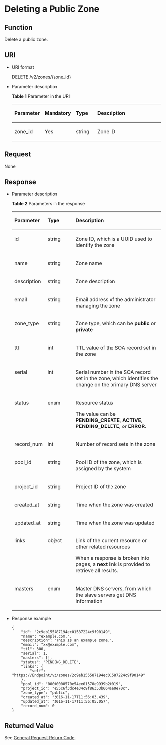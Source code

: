# Deleting a Public Zone<a name="EN-US_TOPIC_0037134403"></a>

## Function<a name="section2763065016101"></a>

Delete a public zone.

## URI<a name="section53701671161015"></a>

-   URI format

    DELETE /v2/zones/\{zone\_id\}

-   Parameter description

    **Table  1**  Parameter in the URI

    <a name="table56746773172616"></a><table><thead align="left"><tr id="row12848229172616"><th class="cellrowborder" valign="top" width="15.459999999999999%" id="mcps1.2.5.1.1"><p id="p44975878172616"><a name="p44975878172616"></a><a name="p44975878172616"></a><strong id="b162774213314533"><a name="b162774213314533"></a><a name="b162774213314533"></a>Parameter</strong></p>
    </th>
    <th class="cellrowborder" valign="top" width="18.09%" id="mcps1.2.5.1.2"><p id="p46443918172616"><a name="p46443918172616"></a><a name="p46443918172616"></a><strong id="b593421527191713"><a name="b593421527191713"></a><a name="b593421527191713"></a>Mandatory</strong></p>
    </th>
    <th class="cellrowborder" valign="top" width="14.899999999999999%" id="mcps1.2.5.1.3"><p id="p1368350172616"><a name="p1368350172616"></a><a name="p1368350172616"></a><strong id="b84235270619112"><a name="b84235270619112"></a><a name="b84235270619112"></a>Type</strong></p>
    </th>
    <th class="cellrowborder" valign="top" width="51.55%" id="mcps1.2.5.1.4"><p id="p24157908172616"><a name="p24157908172616"></a><a name="p24157908172616"></a><strong id="b842352706112423"><a name="b842352706112423"></a><a name="b842352706112423"></a>Description</strong></p>
    </th>
    </tr>
    </thead>
    <tbody><tr id="row39993297172616"><td class="cellrowborder" valign="top" width="15.459999999999999%" headers="mcps1.2.5.1.1 "><p id="p43071797172616"><a name="p43071797172616"></a><a name="p43071797172616"></a>zone_id</p>
    </td>
    <td class="cellrowborder" valign="top" width="18.09%" headers="mcps1.2.5.1.2 "><p id="p26647585172616"><a name="p26647585172616"></a><a name="p26647585172616"></a>Yes</p>
    </td>
    <td class="cellrowborder" valign="top" width="14.899999999999999%" headers="mcps1.2.5.1.3 "><p id="p21075379172616"><a name="p21075379172616"></a><a name="p21075379172616"></a>string</p>
    </td>
    <td class="cellrowborder" valign="top" width="51.55%" headers="mcps1.2.5.1.4 "><p id="p4976396172616"><a name="p4976396172616"></a><a name="p4976396172616"></a>Zone ID</p>
    </td>
    </tr>
    </tbody>
    </table>


## Request<a name="section44958995161021"></a>

None

## Response<a name="section40090803161031"></a>

-   Parameter description

    **Table  2**  Parameters in the response

    <a name="table3873760215524"></a><table><thead align="left"><tr id="en-us_topic_0057310891_row54125868171039"><th class="cellrowborder" valign="top" width="17.990000000000002%" id="mcps1.2.4.1.1"><p id="en-us_topic_0057310891_p46128019171039"><a name="en-us_topic_0057310891_p46128019171039"></a><a name="en-us_topic_0057310891_p46128019171039"></a><strong id="en-us_topic_0057310891_b162774213314533"><a name="en-us_topic_0057310891_b162774213314533"></a><a name="en-us_topic_0057310891_b162774213314533"></a>Parameter</strong></p>
    </th>
    <th class="cellrowborder" valign="top" width="19.77%" id="mcps1.2.4.1.2"><p id="en-us_topic_0057310891_p61288737171039"><a name="en-us_topic_0057310891_p61288737171039"></a><a name="en-us_topic_0057310891_p61288737171039"></a><strong id="en-us_topic_0057310891_b84235270619112"><a name="en-us_topic_0057310891_b84235270619112"></a><a name="en-us_topic_0057310891_b84235270619112"></a>Type</strong></p>
    </th>
    <th class="cellrowborder" valign="top" width="62.239999999999995%" id="mcps1.2.4.1.3"><p id="en-us_topic_0057310891_p39427830171039"><a name="en-us_topic_0057310891_p39427830171039"></a><a name="en-us_topic_0057310891_p39427830171039"></a><strong id="en-us_topic_0057310891_b842352706112423"><a name="en-us_topic_0057310891_b842352706112423"></a><a name="en-us_topic_0057310891_b842352706112423"></a>Description</strong></p>
    </th>
    </tr>
    </thead>
    <tbody><tr id="en-us_topic_0057310891_row3275315171039"><td class="cellrowborder" valign="top" width="17.990000000000002%" headers="mcps1.2.4.1.1 "><p id="en-us_topic_0057310891_p13677558171039"><a name="en-us_topic_0057310891_p13677558171039"></a><a name="en-us_topic_0057310891_p13677558171039"></a>id</p>
    </td>
    <td class="cellrowborder" valign="top" width="19.77%" headers="mcps1.2.4.1.2 "><p id="en-us_topic_0057310891_p31480160171039"><a name="en-us_topic_0057310891_p31480160171039"></a><a name="en-us_topic_0057310891_p31480160171039"></a>string</p>
    </td>
    <td class="cellrowborder" valign="top" width="62.239999999999995%" headers="mcps1.2.4.1.3 "><p id="en-us_topic_0057310891_p55186322171039"><a name="en-us_topic_0057310891_p55186322171039"></a><a name="en-us_topic_0057310891_p55186322171039"></a>Zone ID, which is a UUID used to identify the zone</p>
    </td>
    </tr>
    <tr id="en-us_topic_0057310891_row62038903171039"><td class="cellrowborder" valign="top" width="17.990000000000002%" headers="mcps1.2.4.1.1 "><p id="en-us_topic_0057310891_p21725743171039"><a name="en-us_topic_0057310891_p21725743171039"></a><a name="en-us_topic_0057310891_p21725743171039"></a>name</p>
    </td>
    <td class="cellrowborder" valign="top" width="19.77%" headers="mcps1.2.4.1.2 "><p id="en-us_topic_0057310891_p55078653171039"><a name="en-us_topic_0057310891_p55078653171039"></a><a name="en-us_topic_0057310891_p55078653171039"></a>string</p>
    </td>
    <td class="cellrowborder" valign="top" width="62.239999999999995%" headers="mcps1.2.4.1.3 "><p id="en-us_topic_0057310891_p65545475171039"><a name="en-us_topic_0057310891_p65545475171039"></a><a name="en-us_topic_0057310891_p65545475171039"></a>Zone name</p>
    </td>
    </tr>
    <tr id="en-us_topic_0057310891_row24663709171039"><td class="cellrowborder" valign="top" width="17.990000000000002%" headers="mcps1.2.4.1.1 "><p id="en-us_topic_0057310891_p56112529171039"><a name="en-us_topic_0057310891_p56112529171039"></a><a name="en-us_topic_0057310891_p56112529171039"></a>description</p>
    </td>
    <td class="cellrowborder" valign="top" width="19.77%" headers="mcps1.2.4.1.2 "><p id="en-us_topic_0057310891_p46656524171039"><a name="en-us_topic_0057310891_p46656524171039"></a><a name="en-us_topic_0057310891_p46656524171039"></a>string</p>
    </td>
    <td class="cellrowborder" valign="top" width="62.239999999999995%" headers="mcps1.2.4.1.3 "><p id="en-us_topic_0057310891_p31778607171039"><a name="en-us_topic_0057310891_p31778607171039"></a><a name="en-us_topic_0057310891_p31778607171039"></a>Zone description</p>
    </td>
    </tr>
    <tr id="en-us_topic_0057310891_row34212800171039"><td class="cellrowborder" valign="top" width="17.990000000000002%" headers="mcps1.2.4.1.1 "><p id="en-us_topic_0057310891_p51657401171039"><a name="en-us_topic_0057310891_p51657401171039"></a><a name="en-us_topic_0057310891_p51657401171039"></a>email</p>
    </td>
    <td class="cellrowborder" valign="top" width="19.77%" headers="mcps1.2.4.1.2 "><p id="en-us_topic_0057310891_p336297171039"><a name="en-us_topic_0057310891_p336297171039"></a><a name="en-us_topic_0057310891_p336297171039"></a>string</p>
    </td>
    <td class="cellrowborder" valign="top" width="62.239999999999995%" headers="mcps1.2.4.1.3 "><p id="en-us_topic_0057310891_p66322352171039"><a name="en-us_topic_0057310891_p66322352171039"></a><a name="en-us_topic_0057310891_p66322352171039"></a>Email address of the administrator managing the zone</p>
    </td>
    </tr>
    <tr id="en-us_topic_0057310891_row45341886171039"><td class="cellrowborder" valign="top" width="17.990000000000002%" headers="mcps1.2.4.1.1 "><p id="en-us_topic_0057310891_p22374403171039"><a name="en-us_topic_0057310891_p22374403171039"></a><a name="en-us_topic_0057310891_p22374403171039"></a>zone_type</p>
    </td>
    <td class="cellrowborder" valign="top" width="19.77%" headers="mcps1.2.4.1.2 "><p id="en-us_topic_0057310891_p16323247171039"><a name="en-us_topic_0057310891_p16323247171039"></a><a name="en-us_topic_0057310891_p16323247171039"></a>string</p>
    </td>
    <td class="cellrowborder" valign="top" width="62.239999999999995%" headers="mcps1.2.4.1.3 "><p id="en-us_topic_0057310891_p58527202171039"><a name="en-us_topic_0057310891_p58527202171039"></a><a name="en-us_topic_0057310891_p58527202171039"></a>Zone type, which can be <strong id="en-us_topic_0057310891_b842352706115152"><a name="en-us_topic_0057310891_b842352706115152"></a><a name="en-us_topic_0057310891_b842352706115152"></a>public</strong> or <strong id="en-us_topic_0057310891_b842352706115156"><a name="en-us_topic_0057310891_b842352706115156"></a><a name="en-us_topic_0057310891_b842352706115156"></a>private</strong></p>
    </td>
    </tr>
    <tr id="en-us_topic_0057310891_row36905265171039"><td class="cellrowborder" valign="top" width="17.990000000000002%" headers="mcps1.2.4.1.1 "><p id="en-us_topic_0057310891_p4888971171039"><a name="en-us_topic_0057310891_p4888971171039"></a><a name="en-us_topic_0057310891_p4888971171039"></a>ttl</p>
    </td>
    <td class="cellrowborder" valign="top" width="19.77%" headers="mcps1.2.4.1.2 "><p id="en-us_topic_0057310891_p16027579171039"><a name="en-us_topic_0057310891_p16027579171039"></a><a name="en-us_topic_0057310891_p16027579171039"></a>int</p>
    </td>
    <td class="cellrowborder" valign="top" width="62.239999999999995%" headers="mcps1.2.4.1.3 "><p id="en-us_topic_0057310891_p41240291171039"><a name="en-us_topic_0057310891_p41240291171039"></a><a name="en-us_topic_0057310891_p41240291171039"></a>TTL value of the SOA record set in the zone</p>
    </td>
    </tr>
    <tr id="en-us_topic_0057310891_row29641334171039"><td class="cellrowborder" valign="top" width="17.990000000000002%" headers="mcps1.2.4.1.1 "><p id="en-us_topic_0057310891_p63311148171039"><a name="en-us_topic_0057310891_p63311148171039"></a><a name="en-us_topic_0057310891_p63311148171039"></a>serial</p>
    </td>
    <td class="cellrowborder" valign="top" width="19.77%" headers="mcps1.2.4.1.2 "><p id="en-us_topic_0057310891_p26678057171039"><a name="en-us_topic_0057310891_p26678057171039"></a><a name="en-us_topic_0057310891_p26678057171039"></a>int</p>
    </td>
    <td class="cellrowborder" valign="top" width="62.239999999999995%" headers="mcps1.2.4.1.3 "><p id="en-us_topic_0057310891_p7524749171039"><a name="en-us_topic_0057310891_p7524749171039"></a><a name="en-us_topic_0057310891_p7524749171039"></a>Serial number in the SOA record set in the zone, which identifies the change on the primary DNS server</p>
    </td>
    </tr>
    <tr id="en-us_topic_0057310891_row44990376171039"><td class="cellrowborder" valign="top" width="17.990000000000002%" headers="mcps1.2.4.1.1 "><p id="en-us_topic_0057310891_p30244483171039"><a name="en-us_topic_0057310891_p30244483171039"></a><a name="en-us_topic_0057310891_p30244483171039"></a>status</p>
    </td>
    <td class="cellrowborder" valign="top" width="19.77%" headers="mcps1.2.4.1.2 "><p id="en-us_topic_0057310891_p47406357171039"><a name="en-us_topic_0057310891_p47406357171039"></a><a name="en-us_topic_0057310891_p47406357171039"></a>enum</p>
    </td>
    <td class="cellrowborder" valign="top" width="62.239999999999995%" headers="mcps1.2.4.1.3 "><p id="en-us_topic_0057310891_p9822846171039"><a name="en-us_topic_0057310891_p9822846171039"></a><a name="en-us_topic_0057310891_p9822846171039"></a>Resource status</p>
    <p id="en-us_topic_0057310891_p36239781171039"><a name="en-us_topic_0057310891_p36239781171039"></a><a name="en-us_topic_0057310891_p36239781171039"></a>The value can be <strong id="en-us_topic_0057310891_b84235270695628"><a name="en-us_topic_0057310891_b84235270695628"></a><a name="en-us_topic_0057310891_b84235270695628"></a>PENDING_CREATE</strong>, <strong id="en-us_topic_0057310891_b84235270695635"><a name="en-us_topic_0057310891_b84235270695635"></a><a name="en-us_topic_0057310891_b84235270695635"></a>ACTIVE</strong>, <strong id="en-us_topic_0057310891_b84235270695643"><a name="en-us_topic_0057310891_b84235270695643"></a><a name="en-us_topic_0057310891_b84235270695643"></a>PENDING_DELETE</strong>, or <strong id="en-us_topic_0057310891_b84235270695650"><a name="en-us_topic_0057310891_b84235270695650"></a><a name="en-us_topic_0057310891_b84235270695650"></a>ERROR</strong>.</p>
    </td>
    </tr>
    <tr id="en-us_topic_0057310891_row1454557171039"><td class="cellrowborder" valign="top" width="17.990000000000002%" headers="mcps1.2.4.1.1 "><p id="en-us_topic_0057310891_p51202644171039"><a name="en-us_topic_0057310891_p51202644171039"></a><a name="en-us_topic_0057310891_p51202644171039"></a>record_num</p>
    </td>
    <td class="cellrowborder" valign="top" width="19.77%" headers="mcps1.2.4.1.2 "><p id="en-us_topic_0057310891_p32016130171039"><a name="en-us_topic_0057310891_p32016130171039"></a><a name="en-us_topic_0057310891_p32016130171039"></a>int</p>
    </td>
    <td class="cellrowborder" valign="top" width="62.239999999999995%" headers="mcps1.2.4.1.3 "><p id="en-us_topic_0057310891_p53878535171039"><a name="en-us_topic_0057310891_p53878535171039"></a><a name="en-us_topic_0057310891_p53878535171039"></a>Number of record sets in the zone</p>
    </td>
    </tr>
    <tr id="en-us_topic_0057310891_row48476716171039"><td class="cellrowborder" valign="top" width="17.990000000000002%" headers="mcps1.2.4.1.1 "><p id="en-us_topic_0057310891_p54136527171039"><a name="en-us_topic_0057310891_p54136527171039"></a><a name="en-us_topic_0057310891_p54136527171039"></a>pool_id</p>
    </td>
    <td class="cellrowborder" valign="top" width="19.77%" headers="mcps1.2.4.1.2 "><p id="en-us_topic_0057310891_p48020249171039"><a name="en-us_topic_0057310891_p48020249171039"></a><a name="en-us_topic_0057310891_p48020249171039"></a>string</p>
    </td>
    <td class="cellrowborder" valign="top" width="62.239999999999995%" headers="mcps1.2.4.1.3 "><p id="en-us_topic_0057310891_p63987755171039"><a name="en-us_topic_0057310891_p63987755171039"></a><a name="en-us_topic_0057310891_p63987755171039"></a>Pool ID of the zone, which is assigned by the system</p>
    </td>
    </tr>
    <tr id="en-us_topic_0057310891_row49967872171039"><td class="cellrowborder" valign="top" width="17.990000000000002%" headers="mcps1.2.4.1.1 "><p id="en-us_topic_0057310891_p35791512171039"><a name="en-us_topic_0057310891_p35791512171039"></a><a name="en-us_topic_0057310891_p35791512171039"></a>project_id</p>
    </td>
    <td class="cellrowborder" valign="top" width="19.77%" headers="mcps1.2.4.1.2 "><p id="en-us_topic_0057310891_p10454086171039"><a name="en-us_topic_0057310891_p10454086171039"></a><a name="en-us_topic_0057310891_p10454086171039"></a>string</p>
    </td>
    <td class="cellrowborder" valign="top" width="62.239999999999995%" headers="mcps1.2.4.1.3 "><p id="en-us_topic_0057310891_p8704812171039"><a name="en-us_topic_0057310891_p8704812171039"></a><a name="en-us_topic_0057310891_p8704812171039"></a>Project ID of the zone</p>
    </td>
    </tr>
    <tr id="en-us_topic_0057310891_row27690345171039"><td class="cellrowborder" valign="top" width="17.990000000000002%" headers="mcps1.2.4.1.1 "><p id="en-us_topic_0057310891_p48529730171039"><a name="en-us_topic_0057310891_p48529730171039"></a><a name="en-us_topic_0057310891_p48529730171039"></a>created_at</p>
    </td>
    <td class="cellrowborder" valign="top" width="19.77%" headers="mcps1.2.4.1.2 "><p id="en-us_topic_0057310891_p59988242171039"><a name="en-us_topic_0057310891_p59988242171039"></a><a name="en-us_topic_0057310891_p59988242171039"></a>string</p>
    </td>
    <td class="cellrowborder" valign="top" width="62.239999999999995%" headers="mcps1.2.4.1.3 "><p id="en-us_topic_0057310891_p9292793171039"><a name="en-us_topic_0057310891_p9292793171039"></a><a name="en-us_topic_0057310891_p9292793171039"></a>Time when the zone was created</p>
    </td>
    </tr>
    <tr id="en-us_topic_0057310891_row4377608115654"><td class="cellrowborder" valign="top" width="17.990000000000002%" headers="mcps1.2.4.1.1 "><p id="en-us_topic_0057310891_p5844041115654"><a name="en-us_topic_0057310891_p5844041115654"></a><a name="en-us_topic_0057310891_p5844041115654"></a>updated_at</p>
    </td>
    <td class="cellrowborder" valign="top" width="19.77%" headers="mcps1.2.4.1.2 "><p id="en-us_topic_0057310891_p3605288915654"><a name="en-us_topic_0057310891_p3605288915654"></a><a name="en-us_topic_0057310891_p3605288915654"></a>string</p>
    </td>
    <td class="cellrowborder" valign="top" width="62.239999999999995%" headers="mcps1.2.4.1.3 "><p id="en-us_topic_0057310891_p3460290715654"><a name="en-us_topic_0057310891_p3460290715654"></a><a name="en-us_topic_0057310891_p3460290715654"></a>Time when the zone was updated</p>
    </td>
    </tr>
    <tr id="en-us_topic_0057310891_row384676871572"><td class="cellrowborder" valign="top" width="17.990000000000002%" headers="mcps1.2.4.1.1 "><p id="en-us_topic_0057310891_p288749251572"><a name="en-us_topic_0057310891_p288749251572"></a><a name="en-us_topic_0057310891_p288749251572"></a>links</p>
    </td>
    <td class="cellrowborder" valign="top" width="19.77%" headers="mcps1.2.4.1.2 "><p id="en-us_topic_0057310891_p571676251572"><a name="en-us_topic_0057310891_p571676251572"></a><a name="en-us_topic_0057310891_p571676251572"></a>object</p>
    </td>
    <td class="cellrowborder" valign="top" width="62.239999999999995%" headers="mcps1.2.4.1.3 "><p id="en-us_topic_0057310891_p59736855103137"><a name="en-us_topic_0057310891_p59736855103137"></a><a name="en-us_topic_0057310891_p59736855103137"></a>Link of the current resource or other related resources</p>
    <p id="en-us_topic_0057310891_p5462345019130"><a name="en-us_topic_0057310891_p5462345019130"></a><a name="en-us_topic_0057310891_p5462345019130"></a>When a response is broken into pages, a <strong id="en-us_topic_0057310891_b84235270695245"><a name="en-us_topic_0057310891_b84235270695245"></a><a name="en-us_topic_0057310891_b84235270695245"></a>next</strong> link is provided to retrieve all results.</p>
    </td>
    </tr>
    <tr id="en-us_topic_0057310891_row177328815945"><td class="cellrowborder" valign="top" width="17.990000000000002%" headers="mcps1.2.4.1.1 "><p id="en-us_topic_0057310891_p1595959815945"><a name="en-us_topic_0057310891_p1595959815945"></a><a name="en-us_topic_0057310891_p1595959815945"></a>masters</p>
    </td>
    <td class="cellrowborder" valign="top" width="19.77%" headers="mcps1.2.4.1.2 "><p id="en-us_topic_0057310891_p1765902715945"><a name="en-us_topic_0057310891_p1765902715945"></a><a name="en-us_topic_0057310891_p1765902715945"></a>enum</p>
    </td>
    <td class="cellrowborder" valign="top" width="62.239999999999995%" headers="mcps1.2.4.1.3 "><p id="en-us_topic_0057310891_p2109506015945"><a name="en-us_topic_0057310891_p2109506015945"></a><a name="en-us_topic_0057310891_p2109506015945"></a>Master DNS servers, from which the slave servers get DNS information</p>
    </td>
    </tr>
    </tbody>
    </table>

-   Response example

    ```
    {
        "id": "2c9eb155587194ec01587224c9f90149",
        "name": "example.com.",
        "description": "This is an example zone.",
        "email": "xx@example.com",
        "ttl": 300,
        "serial": 1,
        "masters": [],
        "status": "PENDING_DELETE",
        "links": {
            "self": "https://Endpoint/v2/zones/2c9eb155587194ec01587224c9f90149"
        },
        "pool_id": "00000000570e54ee01570e9939b20019",
        "project_id": "e55c6f3dc4e34c9f86353b664ae0e70c",
        "zone_type": "public",
        "created_at": "2016-11-17T11:56:03.439",
        "updated_at": "2016-11-17T11:56:05.057",
        "record_num": 0
    }
    ```


## Returned Value<a name="section42637797161043"></a>

See  [General Request Return Code](general-request-return-code.md).

